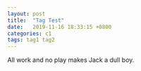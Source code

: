 ```yaml
---
layout: post
title:  "Tag Test"
date:   2019-11-16 18:33:15 +0800
categories: c1
tags: tag1 tag2
---
```

All work and no play makes Jack a dull boy.
